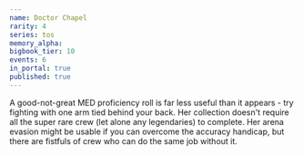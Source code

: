 ```yaml
---
name: Doctor Chapel
rarity: 4
series: tos
memory_alpha:
bigbook_tier: 10
events: 6
in_portal: true
published: true
---
```


A good-not-great MED proficiency roll is far less useful than it appears - try fighting with one arm tied behind your back. Her collection doesn't require all the super rare crew (let alone any legendaries) to complete. Her arena evasion might be usable if you can overcome the accuracy handicap, but there are fistfuls of crew who can do the same job without it.
